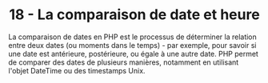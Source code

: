 <h1 align="center" id="title">
18 - La comparaison de date et heure
</h1>
<p id="description"> 
La comparaison de dates en PHP est le processus de déterminer la relation entre deux dates (ou
moments dans le temps) - par exemple, pour savoir si une date est antérieure, postérieure, ou égale
à une autre date. PHP permet de comparer des dates de plusieurs manières, notamment en utilisant
l'objet DateTime ou des timestamps Unix.
</p>